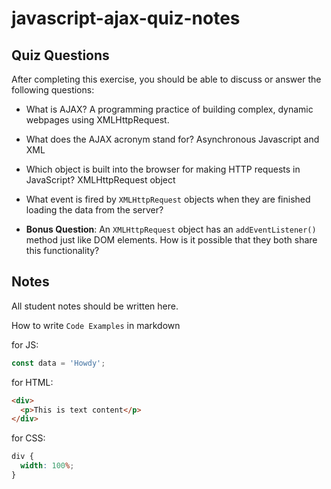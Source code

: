 # javascript-ajax-quiz-notes

## Quiz Questions

After completing this exercise, you should be able to discuss or answer the following questions:

- What is AJAX?
  A programming practice of building complex, dynamic webpages using XMLHttpRequest.

- What does the AJAX acronym stand for?
  Asynchronous Javascript and XML

- Which object is built into the browser for making HTTP requests in JavaScript?
  XMLHttpRequest object

- What event is fired by `XMLHttpRequest` objects when they are finished loading the data from the server?

- **Bonus Question**: An `XMLHttpRequest` object has an `addEventListener()` method just like DOM elements. How is it possible that they both share this functionality?

## Notes

All student notes should be written here.

How to write `Code Examples` in markdown

for JS:

```javascript
const data = 'Howdy';
```

for HTML:

```html
<div>
  <p>This is text content</p>
</div>
```

for CSS:

```css
div {
  width: 100%;
}
```
